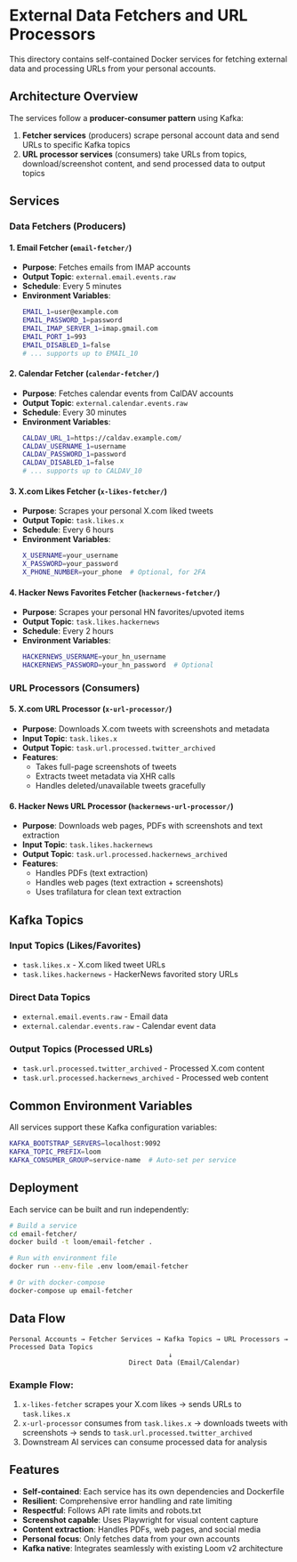 # External Data Fetchers and URL Processors

This directory contains self-contained Docker services for fetching external data and processing URLs from your personal accounts.

## Architecture Overview

The services follow a **producer-consumer pattern** using Kafka:

1. **Fetcher services** (producers) scrape personal account data and send URLs to specific Kafka topics
2. **URL processor services** (consumers) take URLs from topics, download/screenshot content, and send processed data to output topics

## Services

### Data Fetchers (Producers)

#### 1. Email Fetcher (`email-fetcher/`)
- **Purpose**: Fetches emails from IMAP accounts
- **Output Topic**: `external.email.events.raw`
- **Schedule**: Every 5 minutes
- **Environment Variables**:
  ```bash
  EMAIL_1=user@example.com
  EMAIL_PASSWORD_1=password
  EMAIL_IMAP_SERVER_1=imap.gmail.com
  EMAIL_PORT_1=993
  EMAIL_DISABLED_1=false
  # ... supports up to EMAIL_10
  ```

#### 2. Calendar Fetcher (`calendar-fetcher/`)
- **Purpose**: Fetches calendar events from CalDAV accounts
- **Output Topic**: `external.calendar.events.raw`
- **Schedule**: Every 30 minutes
- **Environment Variables**:
  ```bash
  CALDAV_URL_1=https://caldav.example.com/
  CALDAV_USERNAME_1=username
  CALDAV_PASSWORD_1=password
  CALDAV_DISABLED_1=false
  # ... supports up to CALDAV_10
  ```

#### 3. X.com Likes Fetcher (`x-likes-fetcher/`)
- **Purpose**: Scrapes your personal X.com liked tweets
- **Output Topic**: `task.likes.x`
- **Schedule**: Every 6 hours
- **Environment Variables**:
  ```bash
  X_USERNAME=your_username
  X_PASSWORD=your_password
  X_PHONE_NUMBER=your_phone  # Optional, for 2FA
  ```

#### 4. Hacker News Favorites Fetcher (`hackernews-fetcher/`)
- **Purpose**: Scrapes your personal HN favorites/upvoted items
- **Output Topic**: `task.likes.hackernews`
- **Schedule**: Every 2 hours
- **Environment Variables**:
  ```bash
  HACKERNEWS_USERNAME=your_hn_username
  HACKERNEWS_PASSWORD=your_hn_password  # Optional
  ```

### URL Processors (Consumers)

#### 5. X.com URL Processor (`x-url-processor/`)
- **Purpose**: Downloads X.com tweets with screenshots and metadata
- **Input Topic**: `task.likes.x`
- **Output Topic**: `task.url.processed.twitter_archived`
- **Features**:
  - Takes full-page screenshots of tweets
  - Extracts tweet metadata via XHR calls
  - Handles deleted/unavailable tweets gracefully

#### 6. Hacker News URL Processor (`hackernews-url-processor/`)
- **Purpose**: Downloads web pages, PDFs with screenshots and text extraction
- **Input Topic**: `task.likes.hackernews`
- **Output Topic**: `task.url.processed.hackernews_archived`
- **Features**:
  - Handles PDFs (text extraction)
  - Handles web pages (text extraction + screenshots)
  - Uses trafilatura for clean text extraction

## Kafka Topics

### Input Topics (Likes/Favorites)
- `task.likes.x` - X.com liked tweet URLs
- `task.likes.hackernews` - HackerNews favorited story URLs

### Direct Data Topics
- `external.email.events.raw` - Email data
- `external.calendar.events.raw` - Calendar event data

### Output Topics (Processed URLs)
- `task.url.processed.twitter_archived` - Processed X.com content
- `task.url.processed.hackernews_archived` - Processed web content

## Common Environment Variables

All services support these Kafka configuration variables:

```bash
KAFKA_BOOTSTRAP_SERVERS=localhost:9092
KAFKA_TOPIC_PREFIX=loom
KAFKA_CONSUMER_GROUP=service-name  # Auto-set per service
```

## Deployment

Each service can be built and run independently:

```bash
# Build a service
cd email-fetcher/
docker build -t loom/email-fetcher .

# Run with environment file
docker run --env-file .env loom/email-fetcher

# Or with docker-compose
docker-compose up email-fetcher
```

## Data Flow

```
Personal Accounts → Fetcher Services → Kafka Topics → URL Processors → Processed Data Topics
                                        ↓
                              Direct Data (Email/Calendar)
```

### Example Flow:
1. `x-likes-fetcher` scrapes your X.com likes → sends URLs to `task.likes.x`
2. `x-url-processor` consumes from `task.likes.x` → downloads tweets with screenshots → sends to `task.url.processed.twitter_archived`
3. Downstream AI services can consume processed data for analysis

## Features

- **Self-contained**: Each service has its own dependencies and Dockerfile
- **Resilient**: Comprehensive error handling and rate limiting
- **Respectful**: Follows API rate limits and robots.txt
- **Screenshot capable**: Uses Playwright for visual content capture
- **Content extraction**: Handles PDFs, web pages, and social media
- **Personal focus**: Only fetches data from your own accounts
- **Kafka native**: Integrates seamlessly with existing Loom v2 architecture
